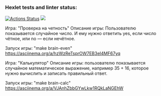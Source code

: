 ### Hexlet tests and linter status:
[![Actions Status](https://github.com/J-U-L-I-Y-A/frontend-project-44/workflows/hexlet-check/badge.svg)](https://github.com/J-U-L-I-Y-A/frontend-project-44/actions)
<a href="https://codeclimate.com/github/J-U-L-I-Y-A/frontend-project-44/maintainability"><img src="https://api.codeclimate.com/v1/badges/7e37444e57aa9b174001/maintainability" /></a>

Игра: "Проверка на четность"
Описание игры:
Пользователю показывается случайное число. И ему нужно ответить yes, если число чётное, или no — если нечётное.

Запуск игры: "make brain-even"
https://asciinema.org/a/hzWzReTsprOW7EB3eI4MF67yq

Игра: "Калькулятор"
Описание игры: 
пользователю показывается случайное математическое выражение, например 35 + 16,
которое нужно вычислить и записать правильный ответ.

Запуск игры: "make brain-calc"
https://asciinema.org/a/VJAnhZbbGYwLkw1RQkLaNGEhW

